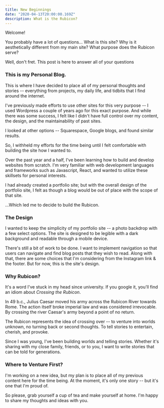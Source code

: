 ```yaml
---
title: New Beginnings
date: "2020-04-13T20:00:00.169Z"
description: What is the Rubicon?
---
```


Welcome!

You probably have a lot of questions... What is this site? Why is it aesthetically different from my main site? What purpose does the Rubicon serve?

Well, don't fret. This post is here to answer all of your questions

### This is my Personal Blog.

This is where I have decided to place all of my personal thoughts and stories -- everything from projects, my daily life, and tidbits that I find around the internet.

I've previously made efforts to use other sites for this very purpose -- I used Wordpress a couple of years ago for this exact purpose. And while there was some success, I felt like I didn't have full control over my content, the design, and the maintainability of past sites.

I looked at other options -- Squarespace, Google blogs, and found similar results.

So, I withheld my efforts for the time being until I felt comfortable with building the site how I wanted to.

Over the past year and a half, I've been learning how to build and develop websites from scratch. I'm very familiar with web development languages and frameworks such as Javascript, React, and wanted to utilize these skillsets for personal interests.

I had already created a portfolio site; but with the overall design of the portfolio site, I felt as though a blog would be out of place with the scope of that site.

...Which led me to decide to build the Rubicon.

### The Design

I wanted to keep the simplicity of my portfolio site -- a photo backdrop with a few select options. The site is designed to be legible with a dark background and readable through a mobile device.

There's still a bit of work to be done. I want to implement navigation so that users can navigate and find blog posts that they wish to read. Along with that, there are some choices that I'm considering from the Instagram link & the footer. But for now, this is the site's design.

### Why Rubicon?

It's a word I've stuck in my head since university. If you google it, you'll find an idiom about _Crossing the Rubicon_.

In 49 b.c., Julius Caesar moved his army across the Rubicon River towards Rome. The action itself broke imperial law and was considered irrevocable. By crossing the river Caesar's army beyond a point of no return.

The Rubicon represents the idea of crossing over -- to venture into worlds unknown, no turning back or second thoughts. To tell stories to entertain, cherish, and provoke.

Since I was young, I've been building worlds and telling stories. Whether it's sharing with my close family, friends, or to you, I want to write stories that can be told for generations.

### Where to Venture First?

I'm working on a new idea, but my plan is to place all of my previous content here for the time being. At the moment, it's only one story -- but it's one that I'm proud of.

So please, grab yourself a cup of tea and make yourself at home. I'm happy to share my thoughts and ideas with you.
